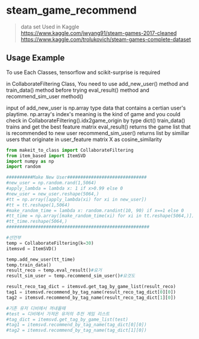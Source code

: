 # steam_game_recommend
> data set Used in Kaggle<br>
> https://www.kaggle.com/jwyang91/steam-games-2017-cleaned
> https://www.kaggle.com/trolukovich/steam-games-complete-dataset 
## Usage Example
To use Each Classes, tensorflow and scikit-surprise is required

in CollaborateFiltering Class, You need to use add_new_user() method and train_data() method before trying eval_result() method and recommend_sim_user method()

input of add_new_user is np.array type data that contains a certian user's playtime. np.array's index's meaning is the kind of game and you could check in CollaborateFiltering().idx2game_origin by type dict()
train_data() trains and get the best feature matrix
eval_result() returns the game list that is recommended to new user
recommend_sim_user() returns list by simillar users that originate in user_feature matrix X as cosine_similarity


```python
from makeit_to_class import CollaborateFiltering
from item_based import ItemSVD
import numpy as np
import random

##########Make New User##############################
#new_user = np.random.rand(1,5064)
#apply_lambda = lambda x: 1 if x>0.99 else 0
#new_user = new_user.reshape(5064,)
#tt = np.array([apply_lambda(xi) for xi in new_user])
#tt = tt.reshape(1,5064)
#make_random_time = lambda x: random.randint(10, 90) if x==1 else 0
#tt_time = np.array([make_random_time(xi) for xi in tt.reshape(5064,)])
#tt_time.reshape(5064,)
######################################################

#선언부
temp = CollaborateFiltering(k=30)
itemsvd = ItemSVD()

temp.add_new_user(tt_time)
temp.train_data()
result_reco = temp.eval_result()#요거
result_sim_user = temp.recommend_sim_user()#요것도

result_reco_tag_dict = itemsvd.get_tag_by_game_list(result_reco)
tag1 = itemsvd.recommend_by_tag_name(result_reco_tag_dict[0][0])
tag2 = itemsvd.recommend_by_tag_name(result_reco_tag_dict[1][0])

#기존 유저 디비에서 꺼내올때
#test = 디비에서 가져온 유저의 추천 게임 리스트
#tag_dict = itemsvd.get_tag_by_game_list(test)
#tag1 = itemsvd.recommend_by_tag_name(tag_dict[0][0])
#tag2 = itemsvd.recommend_by_tag_name(tag_dict[1][0])
```
